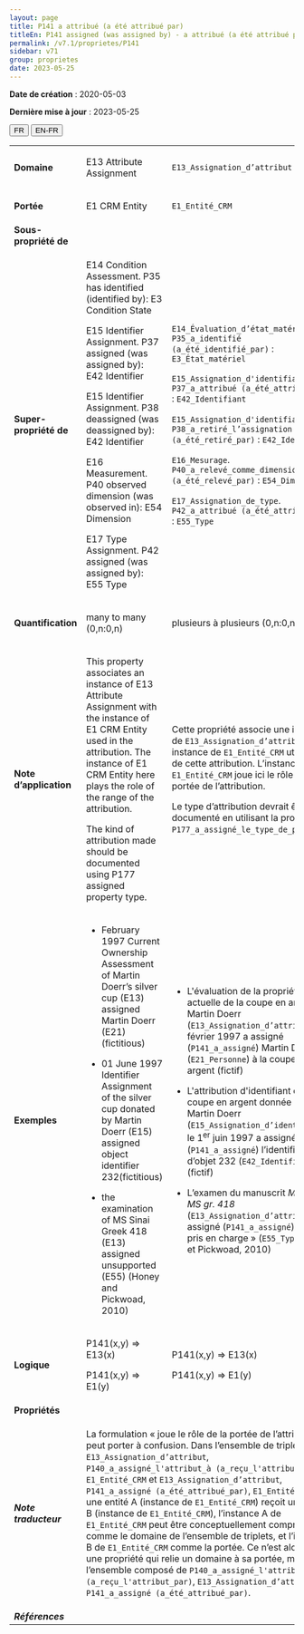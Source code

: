 ```yaml
---
layout: page
title: P141 a attribué (a été attribué par)
titleEn: P141 assigned (was assigned by) - a attribué (a été attribué par)
permalink: /v7.1/proprietes/P141
sidebar: v71
group: proprietes
date: 2023-05-25
---
```


**Date de création** : 2020-05-03

**Dernière mise à jour** : 2023-05-25

<div class="lang-buttons">
 <button id="fr" class="activate">FR</button>
 <button id="en-fr">EN-FR</button>
</div>

<table>
<tbody>
<tr>
<td><strong>Domaine</strong></td>
<td class="en">
<p>E13 Attribute Assignment</p>
</td>
<td>
<p><code class="language-plaintext highlighter-rouge">E13_Assignation_d’attribut</code></p>
</td>
</tr>
<tr>
<td><strong>Portée</strong></td>
<td class="en">
<p>E1 CRM Entity</p>
</td>
<td>
<p><code class="language-plaintext highlighter-rouge">E1_Entité_CRM</code></p>
</td>
</tr>
<tr>
<td><strong>Sous-propriété de</strong></td>
<td class="en">
</td>
<td>
</td>
</tr>
<tr>
<td><strong>Super-propriété de</strong></td>
<td class="en">
<p>E14 Condition Assessment. P35 has identified (identified by): Ε3 Condition State</p>
<p>E15 Identifier Assignment. P37 assigned (was assigned by): E42 Identifier</p>
<p>E15 Identifier Assignment. P38 deassigned (was deassigned by): E42 Identifier</p>
<p>E16 Measurement. P40 observed dimension (was observed in): E54 Dimension</p>
<p>E17 Type Assignment. P42 assigned (was assigned by): E55 Type</p>
</td>
<td>
<p><code class="language-plaintext highlighter-rouge">E14_Évaluation_d’état_matériel</code>. <code class="language-plaintext highlighter-rouge">P35_a_identifié (a_été_identifié_par)</code> : <code class="language-plaintext highlighter-rouge">E3_État_matériel</code></p>
<p><code class="language-plaintext highlighter-rouge">E15_Assignation_d'identifiant</code>. <code class="language-plaintext highlighter-rouge">P37_a_attribué (a_été_attribué_par)</code> : <code class="language-plaintext highlighter-rouge">E42_Identifiant</code></p>
<p><code class="language-plaintext highlighter-rouge">E15_Assignation_d'identifiant</code>. <code class="language-plaintext highlighter-rouge">P38_a_retiré_l’assignation (a_été_retiré_par)</code> : <code class="language-plaintext highlighter-rouge">E42_Identifiant</code></p>
<p><code class="language-plaintext highlighter-rouge">E16_Mesurage</code>. <code class="language-plaintext highlighter-rouge">P40_a_relevé_comme_dimension (a_été_relevé_par)</code> : <code class="language-plaintext highlighter-rouge">E54_Dimension</code></p>
<p><code class="language-plaintext highlighter-rouge">E17_Assignation_de_type</code>. <code class="language-plaintext highlighter-rouge">P42_a_attribué (a_été_attribué_par)</code> : <code class="language-plaintext highlighter-rouge">E55_Type</code></p>
</td>
</tr>
<tr>
<td><strong>Quantification</strong></td>
<td class="en">
<p>many to many (0,n:0,n)</p>
</td>
<td>
<p>plusieurs à plusieurs (0,n:0,n)</p>
</td>
</tr>
<tr>
<td><strong>Note d’application</strong></td>
<td class="en">
<p>This property associates an instance of E13 Attribute Assignment with the instance of E1 CRM Entity used in the attribution. The instance of E1 CRM Entity here plays the role of the range of the attribution.</p>
<p>The kind of attribution made should be documented using P177 assigned property type.</p>
</td>
<td>
<p>Cette propriété associe une instance de <code class="language-plaintext highlighter-rouge">E13_Assignation_d’attribut</code> à une instance de <code class="language-plaintext highlighter-rouge">E1_Entité_CRM</code> utilisée lors de cette attribution. L’instance de <code class="language-plaintext highlighter-rouge">E1_Entité_CRM</code> joue ici le rôle de la portée de l’attribution.</p>
<p>Le type d’attribution devrait être documenté en utilisant la propriété <code class="language-plaintext highlighter-rouge">P177_a_assigné_le_type_de_propriété</code>.</p>
</td>
</tr>
<tr>
<td><strong>Exemples</strong></td>
<td class="en">
<ul>
<li><p>February 1997 Current Ownership Assessment of Martin Doerr’s silver cup (E13) assigned Martin Doerr (E21) (fictitious)</p>
</li>
<li><p>01 June 1997 Identifier Assignment of the silver cup donated by Martin Doerr (E15) assigned object identifier 232(fictitious)</p>
</li>
<li><p>the examination of MS Sinai Greek 418 (E13) assigned unsupported (E55) (Honey and Pickwoad, 2010)</p>
</li>
</ul>
</td>
<td>
<ul>
<li><p>L'évaluation de la propriété actuelle de la coupe en argent de Martin Doerr (<code class="language-plaintext highlighter-rouge">E13_Assignation_d’attribut</code>) en février 1997 a assigné (<code class="language-plaintext highlighter-rouge">P141_a_assigné</code>) Martin Doerr (<code class="language-plaintext highlighter-rouge">E21_Personne</code>) à la coupe en argent (fictif)</p>
</li>
<li><p>L'attribution d'identifiant de la coupe en argent donnée par Martin Doerr (<code class="language-plaintext highlighter-rouge">E15_Assignation_d’identifiant</code>) le 1<sup>er</sup> juin 1997 a assigné (<code class="language-plaintext highlighter-rouge">P141_a_assigné</code>) l’identifiant d’objet 232 (<code class="language-plaintext highlighter-rouge">E42_Identifiant</code>) (fictif)</p>
</li>
<li><p>L’examen du manuscrit <em>Mont Sinaï, MS gr. 418 </em>(<code class="language-plaintext highlighter-rouge">E13_Assignation_d’attribut</code>) a assigné (<code class="language-plaintext highlighter-rouge">P141_a_assigné</code>) « non pris en charge » (<code class="language-plaintext highlighter-rouge">E55_Type</code>) (Honey et Pickwoad, 2010)</p>
</li>
</ul>
</td>
</tr>
<tr>
<td><strong>Logique</strong></td>
<td class="en">
<p>P141(x,y) ⇒ E13(x)</p>
<p>P141(x,y) ⇒ E1(y)</p>
</td>
<td>
<p>P141(x,y) ⇒ E13(x)</p>
<p>P141(x,y) ⇒ E1(y)</p>
</td>
</tr>
<tr>
<td><strong>Propriétés</strong></td>
<td class="en">
</td>
<td>
</td>
</tr>
<tr>
<td><strong><em>Note traducteur</em></strong></td>
<td colspan="2">
<p>La formulation « joue le rôle de la portée de l’attribution » peut porter à confusion. Dans l’ensemble de triplets <code class="language-plaintext highlighter-rouge">E13_Assignation_d’attribut</code>, <code class="language-plaintext highlighter-rouge">P140_a_assigné_l'attribut_à (a_reçu_l'attribut_par)</code>, <code class="language-plaintext highlighter-rouge">E1_Entité_CRM</code> et <code class="language-plaintext highlighter-rouge">E13_Assignation_d’attribut</code>, <code class="language-plaintext highlighter-rouge">P141_a_assigné (a_été_attribué_par)</code>, <code class="language-plaintext highlighter-rouge">E1_Entité_CRM</code> où une entité A (instance de <code class="language-plaintext highlighter-rouge">E1_Entité_CRM</code>) reçoit un attribut B (instance de <code class="language-plaintext highlighter-rouge">E1_Entité_CRM</code>), l’instance A de <code class="language-plaintext highlighter-rouge">E1_Entité_CRM</code> peut être conceptuellement comprise comme le domaine de l’ensemble de triplets, et l’instance B de <code class="language-plaintext highlighter-rouge">E1_Entité_CRM</code> comme la portée. Ce n’est alors pas une propriété qui relie un domaine à sa portée, mais ici l’ensemble composé de <code class="language-plaintext highlighter-rouge">P140_a_assigné_l'attribut_à (a_reçu_l'attribut_par)</code>, <code class="language-plaintext highlighter-rouge">E13_Assignation_d’attribut</code> et <code class="language-plaintext highlighter-rouge">P141_a_assigné (a_été_attribué_par)</code>.</p>
</td>
</tr>
<tr>
<td><strong><em>Références</em></strong></td>
<td colspan="2">
</td>
</tr>
</tbody>
</table>
